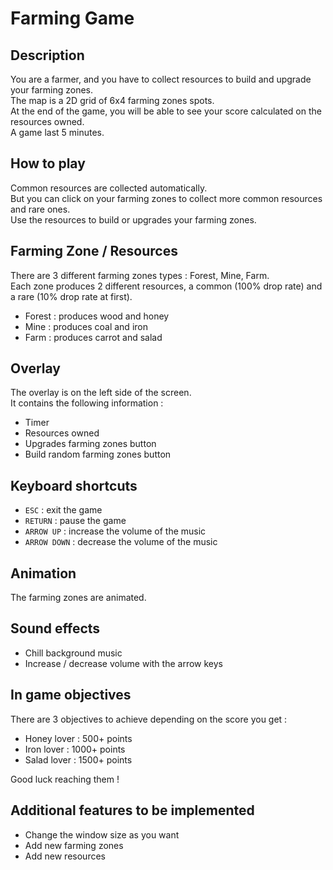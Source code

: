 # Farming Game

## Description
You are a farmer, and you have to collect resources to build and upgrade your farming zones.\
The map is a 2D grid of 6x4 farming zones spots.\
At the end of the game, you will be able to see your score calculated on the resources owned.\
A game last 5 minutes.

## How to play
Common resources are collected automatically.\
But you can click on your farming zones to collect more common resources and rare ones.\
Use the resources to build or upgrades your farming zones.

## Farming Zone / Resources
There are 3 different farming zones types : Forest, Mine, Farm.\
Each zone produces 2 different resources, a common (100% drop rate) and a rare (10% drop rate at first).
- Forest : produces wood and honey
- Mine : produces coal and iron
- Farm : produces carrot and salad

## Overlay
The overlay is on the left side of the screen.\
It contains the following information :
- Timer
- Resources owned
- Upgrades farming zones button
- Build random farming zones button

## Keyboard shortcuts
- `ESC` : exit the game
- `RETURN` : pause the game
- `ARROW UP` : increase the volume of the music
- `ARROW DOWN` : decrease the volume of the music

## Animation
The farming zones are animated.

## Sound effects
- Chill background music
- Increase / decrease volume with the arrow keys

## In game objectives
There are 3 objectives to achieve depending on the score you get :
- Honey lover : 500+ points
- Iron lover : 1000+ points
- Salad lover : 1500+ points

Good luck reaching them !

## Additional features to be implemented
- Change the window size as you want
- Add new farming zones
- Add new resources